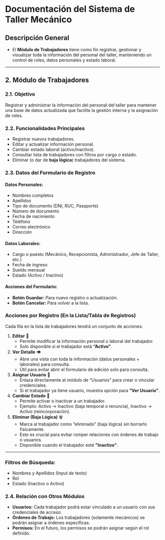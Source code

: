 # Documentación del Sistema de Taller Mecánico

## Descripción General
* El **Módulo de Trabajadores** tiene como fin registrar, gestionar y visualizar toda la información del personal del taller, manteniendo un control de roles, datos personales y estado laboral.
---

## 2. Módulo de Trabajadores

### 2.1. Objetivo

Registrar y administrar la información del personal del taller para mantener una base de datos actualizada que facilite la gestión interna y la asignación de roles.

### 2.2. Funcionalidades Principales

* Registrar nuevos trabajadores.
* Editar y actualizar información personal.
* Cambiar estado laboral (activo/inactivo).
* Consultar lista de trabajadores con filtros por cargo o estado.
* Eliminar (o dar de **baja lógica**) trabajadores del sistema.

### 2.3. Datos del Formulario de Registro

#### Datos Personales:

* Nombres completos
* Apellidos
* Tipo de documento (DNI, RUC, Pasaporte)
* Número de documento
* Fecha de nacimiento
* Teléfono
* Correo electrónico
* Dirección

#### Datos Laborales:

* Cargo o puesto (Mecánico, Recepcionista, Administrador, Jefe de Taller, etc.)
* Fecha de ingreso
* Sueldo mensual
* Estado (Activo / Inactivo)

#### Acciones del Formulario:

* **Botón Guardar:** Para nuevo registro o actualización.
* **Botón Cancelar:** Para volver a la lista.

### Acciones por Registro (En la Lista/Tabla de Registros)

Cada fila en la lista de trabajadores tendrá un conjunto de acciones:

1.  **Editar** 📝
    * Permite modificar la información personal o laboral del trabajador.
    * Solo disponible si el trabajador está **“Activo”**.
2.  **Ver Detalle** 👁️
    * Abre una vista con toda la información (datos personales + laborales) para consulta.
    * Útil para evitar abrir el formulario de edición solo para consulta.
3.  **Asignar Usuario** 🔐
    * Enlaza directamente al módulo de “Usuarios” para crear o vincular credenciales.
    * Si el trabajador ya tiene usuario, muestra opción para **“Ver Usuario”**.
4.  **Cambiar Estado** 🔄
    * Permite activar o inactivar a un trabajador.
    * Ejemplo: Activo → Inactivo (baja temporal o renuncia), Inactivo → Activo (reincorporación).
5.  **Eliminar (Baja Lógica)** 🗑️
    * Marca al trabajador como “eliminado” (baja lógica) sin borrarlo físicamente.
    * Esto es crucial para evitar romper relaciones con órdenes de trabajo o usuarios.
    * Disponible cuando el trabajador esté **"Inactivo"**.
---

### Filtros de Búsqueda:

* Nombres y Apellidos (Input de texto)
* Rol
* Estado (Inactivo o Activo)

### 2.4. Relación con Otros Módulos

* **Usuarios:** Cada trabajador podrá estar vinculado a un usuario con sus credenciales de acceso.
* **Órdenes de Trabajo:** Los trabajadores (solamente mecánicos) se podrán asignar a órdenes específicas.
* **Permisos:** En el futuro, los permisos se podrán asignar según el rol definido.